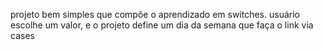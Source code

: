 projeto bem simples que compõe o aprendizado em switches. usuário escolhe um valor, e o projeto define um dia da semana que faça o link via cases
